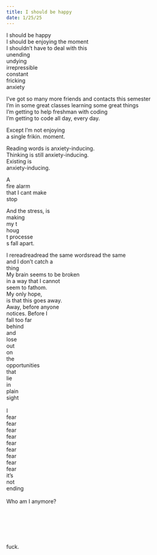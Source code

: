 ```yaml
---
title: I should be happy
date: 1/25/25
---
```


I should be happy\
I should be enjoying the moment\
I shouldn’t have to deal with this\
unending\
undying\
irrepressible\
constant\
fricking\
anxiety

I’ve got so many more friends and contacts this semester\
I’m in some great classes learning some great things\
I’m getting to help freshman with coding\
I’m getting to code all day, every day.

Except I’m not enjoying\
a single frikin. moment.

Reading words is anxiety-inducing.\
Thinking is still anxiety-inducing.\
Existing is\
anxiety-inducing.

A\
fire alarm\
that I cant make\
 stop

And the stress, is\
making\
my t\
houg\
t processe\
s fall apart.

I rereadreadread the same wordsread the same\
and I don’t catch a\
thing
\
My brain seems to be broken\
in a way that I cannot\
seem to fathom.
\
My only hope,\
is that this goes away.\
Away, before anyone\
notices. Before I\
fall too far\
behind
\
and\
lose\
out\
on\
the\
opportunities\
that\
lie\
in\
plain\
sight\
\
I\
fear\
fear\
fear\
fear\
fear\
fear\
fear\
fear\
fear\
it’s\
not\
ending\
\
Who am I anymore?\
\
\
\
\
\
\
fuck.
